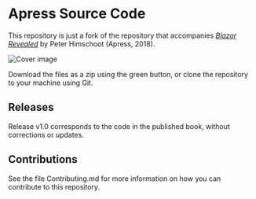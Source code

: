 # Apress Source Code

This repository is just a fork of the repository that accompanies [*Blazor Revealed*](https://www.apress.com/9781484243428) by Peter Himschoot (Apress, 2018).

[comment]: #cover
![Cover image](9781484243428.jpg)

Download the files as a zip using the green button, or clone the repository to your machine using Git.

## Releases

Release v1.0 corresponds to the code in the published book, without corrections or updates.

## Contributions

See the file Contributing.md for more information on how you can contribute to this repository.
